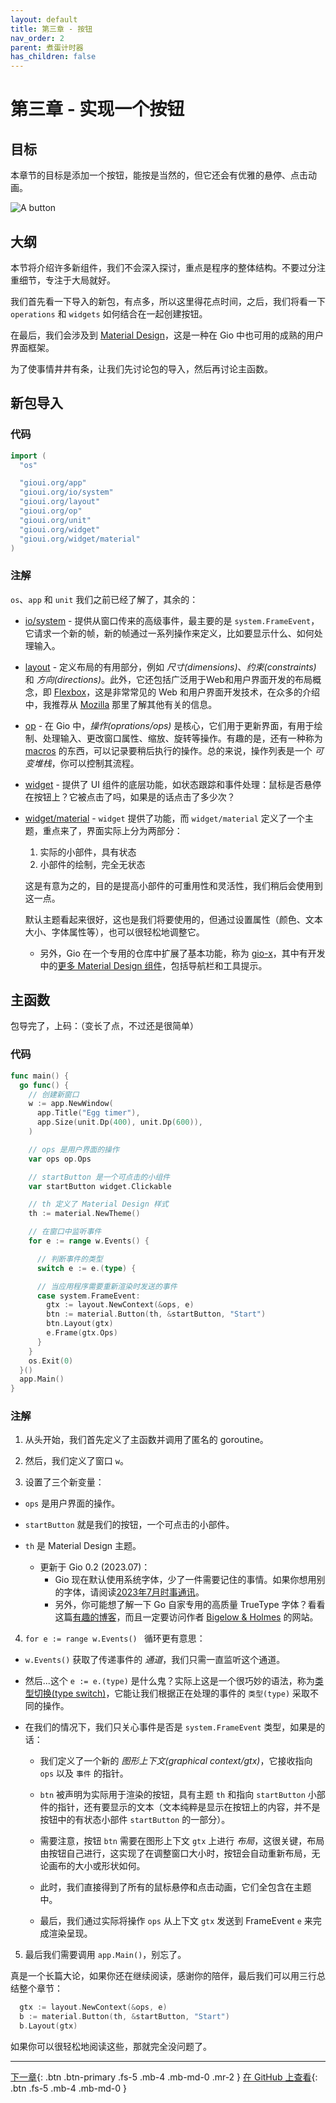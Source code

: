 ```yaml
---
layout: default
title: 第三章 - 按钮
nav_order: 2
parent: 煮蛋计时器
has_children: false
---
```


# 第三章 - 实现一个按钮

## 目标

本章节的目标是添加一个按钮，能按是当然的，但它还会有优雅的悬停、点击动画。

![A button](03_button.gif)

## 大纲

本节将介绍许多新组件，我们不会深入探讨，重点是程序的整体结构。不要过分注重细节，专注于大局就好。

我们首先看一下导入的新包，有点多，所以这里得花点时间，之后，我们将看一下 `operations` 和 `widgets` 如何结合在一起创建按钮。

在最后，我们会涉及到 [Material Design](https://material.io/)，这是一种在 Gio 中也可用的成熟的用户界面框架。

为了使事情井井有条，让我们先讨论包的导入，然后再讨论主函数。

## 新包导入

### 代码

```go
import (
  "os"

  "gioui.org/app"
  "gioui.org/io/system"
  "gioui.org/layout"
  "gioui.org/op"
  "gioui.org/unit"
  "gioui.org/widget"
  "gioui.org/widget/material"
)
```

### 注解

`os`、`app` 和 `unit` 我们之前已经了解了，其余的：

- [io/system](https://pkg.go.dev/gioui.org/io/system) - 提供从窗口传来的高级事件，最主要的是 `system.FrameEvent`，它请求一个新的帧，新的帧通过一系列操作来定义，比如要显示什么、如何处理输入。

- [layout](https://pkg.go.dev/gioui.org/layout) - 定义布局的有用部分，例如 _尺寸(dimensions)_、_约束(constraints)_ 和 _方向(directions)_。此外，它还包括广泛用于Web和用户界面开发的布局概念，即 [Flexbox](https://pkg.go.dev/gioui.org/layout#Flex)，这是非常常见的 Web 和用户界面开发技术，在众多的介绍中，我推荐从 [Mozilla](https://developer.mozilla.org/en-US/docs/Web/CSS/CSS_Flexible_Box_Layout/Basic_Concepts_of_Flexbox) 那里了解其他有关的信息。

- [op](https://pkg.go.dev/gioui.org/op) - 在 Gio 中，_操作(oprations/ops)_ 是核心，它们用于更新界面，有用于绘制、处理输入、更改窗口属性、缩放、旋转等操作。有趣的是，还有一种称为 [macros](https://pkg.go.dev/gioui.org/op#MacroOp) 的东西，可以记录要稍后执行的操作。总的来说，操作列表是一个 _可变堆栈_，你可以控制其流程。

- [widget](https://pkg.go.dev/gioui.org/widget) - 提供了 UI 组件的底层功能，如状态跟踪和事件处理：鼠标是否悬停在按钮上？它被点击了吗，如果是的话点击了多少次？

- [widget/material](https://pkg.go.dev/gioui.org/widget/material) - `widget` 提供了功能，而 `widget/material` 定义了一个主题，重点来了，界面实际上分为两部分：

  1. 实际的小部件，具有状态
  1. 小部件的绘制，完全无状态

  这是有意为之的，目的是提高小部件的可重用性和灵活性，我们稍后会使用到这一点。

  默认主题看起来很好，这也是我们将要使用的，但通过设置属性（颜色、文本大小、字体属性等），也可以很轻松地调整它。

  - 另外，Gio 在一个专用的仓库中扩展了基本功能，称为 [gio-x](https://pkg.go.dev/gioui.org/x)，其中有开发中的[更多 Material Design 组件](https://pkg.go.dev/gioui.org/x/component)，包括导航栏和工具提示。

## 主函数

包导完了，上码：（变长了点，不过还是很简单）

### 代码

```go
func main() {
  go func() {
    // 创建新窗口
    w := app.NewWindow(
      app.Title("Egg timer"),
      app.Size(unit.Dp(400), unit.Dp(600)),
    )

    // ops 是用户界面的操作
    var ops op.Ops

    // startButton 是一个可点击的小组件
    var startButton widget.Clickable

    // th 定义了 Material Design 样式
    th := material.NewTheme()

    // 在窗口中监听事件
    for e := range w.Events() {

      // 判断事件的类型
      switch e := e.(type) {

      // 当应用程序需要重新渲染时发送的事件
      case system.FrameEvent:
        gtx := layout.NewContext(&ops, e)
        btn := material.Button(th, &startButton, "Start")
        btn.Layout(gtx)
        e.Frame(gtx.Ops)
      }
    }
    os.Exit(0)
  }()
  app.Main()
}
```

### 注解

1. 从头开始，我们首先定义了主函数并调用了匿名的 goroutine。

2. 然后，我们定义了窗口 `w`。

3. 设置了三个新变量：

- `ops` 是用户界面的操作。

- `startButton` 就是我们的按钮，一个可点击的小部件。

- `th` 是 Material Design 主题。
  - 更新于 Gio 0.2 (2023.07)：
    - Gio 现在默认使用系统字体，少了一件需要记住的事情。如果你想用别的字体，请阅读[2023年7月时事通讯](https://gioui.org/news/2023-07)。
    - 另外，你可能想了解一下 Go 自家专用的高质量 TrueType 字体？看看这篇[有趣的博客](https://blog.golang.org/go-fonts)，而且一定要访问作者 [Bigelow & Holmes](https://bigelowandholmes.typepad.com) 的网站。

4. `for e := range w.Events() ` 循环更有意思：
  - `w.Events()` 获取了传递事件的 _通道_，我们只需一直监听这个通道。

  - 然后...这个 `e := e.(type)` 是什么鬼？实际上这是一个很巧妙的语法，称为[类型切换(type switch)](https://tour.golang.org/methods/16)，它能让我们根据正在处理的事件的 `类型(type)` 采取不同的操作。

  - 在我们的情况下，我们只关心事件是否是 `system.FrameEvent` 类型，如果是的话：

    - 我们定义了一个新的 _图形上下文(graphical context/gtx)_，它接收指向 `ops` 以及 `事件` 的指针。

    - `btn` 被声明为实际用于渲染的按钮，具有主题 `th` 和指向 `startButton` 小部件的指针，还有要显示的文本（文本纯粹是显示在按钮上的内容，并不是按钮中的有状态小部件 `startButton` 的一部分）。

    - 需要注意，按钮 `btn` 需要在图形上下文 `gtx` 上进行 _布局_，这很关键，布局由按钮自己进行，这实现了在调整窗口大小时，按钮会自动重新布局，无论画布的大小或形状如何。

    - 此时，我们直接得到了所有的鼠标悬停和点击动画，它们全包含在主题中。

    - 最后，我们通过实际将操作 `ops` 从上下文 `gtx` 发送到 FrameEvent `e` 来完成渲染呈现。

5. 最后我们需要调用 `app.Main()`，别忘了。

真是一个长篇大论，如果你还在继续阅读，感谢你的陪伴，最后我们可以用三行总结整个章节：

```go
  gtx := layout.NewContext(&ops, e)
  b := material.Button(th, &startButton, "Start")
  b.Layout(gtx)
```

如果你可以很轻松地阅读这些，那就完全没问题了。

---

[下一章](04_button_low_zh.md){: .btn .btn-primary .fs-5 .mb-4 .mb-md-0 .mr-2 }
[在 GitHub 上查看](https://github.com/jonegil/gui-with-gio/tree/main/egg_timer){: .btn .fs-5 .mb-4 .mb-md-0 }
